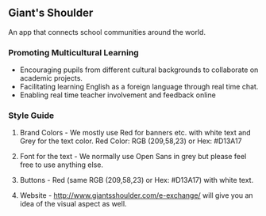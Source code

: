 ## Giant's Shoulder
An app that connects school communities around the world.

### Promoting Multicultural Learning
* Encouraging pupils from different cultural backgrounds to collaborate on academic projects.
* Facilitating learning English as a foreign language through real time chat.
* Enabling real time teacher involvement and feedback online

### Style Guide
1. Brand Colors - We mostly use Red for banners etc. with white text and Grey for the text color.
Red Color: RGB (209,58,23) or Hex: #D13A17      

2. Font for the text - We normally use Open Sans in grey but please feel free to use anything else.

3. Buttons - Red (same RGB (209,58,23) or Hex: #D13A17) with white text.

4. Website - http://www.giantsshoulder.com/e-exchange/ will give you an idea of the visual aspect as well.
